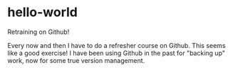 # hello-world
Retraining on Github!

Every now and then I have to do a refresher course on Github. This seems like a good exercise!
I have been using Github in the past for "backing up" work, now for some true version management.

